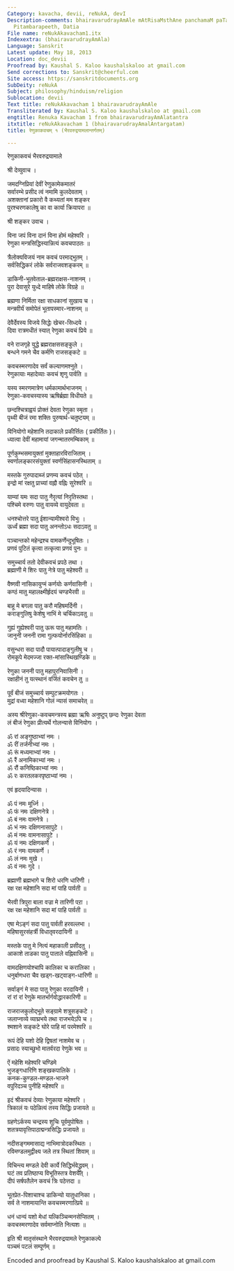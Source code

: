 ```yaml
---
Category: kavacha, devii, reNukA, devI
Description-comments: bhairavarudrayAmAle mAtRisaMsthAne panchamaM paTalaM from shrIreNukAtantram,
  Pitambarapeeth, Datia
File name: reNukAkavacham1.itx
Indexextra: (bhairavarudrayAmAla)
Language: Sanskrit
Latest update: May 18, 2013
Location: doc_devii
Proofread by: Kaushal S. Kaloo kaushalskaloo at gmail.com
Send corrections to: Sanskrit@cheerful.com
Site access: https://sanskritdocuments.org
SubDeity: reNukA
Subject: philosophy/hinduism/religion
Sublocation: devii
Text title: reNukAkavacham 1 bhairavarudrayAmAle
Transliterated by: Kaushal S. Kaloo kaushalskaloo at gmail.com
engtitle: Renuka Kavacham 1 from bhairavarudrayAmAlatantra
itxtitle: reNukAkavacham 1 (bhairavarudrayAmalAntargatam)
title: रेणुकाकवचम् १ (भैरवरुद्रयामलान्तर्गतम्)

---
```

  
 रेणुकाकवचं भैरवरुद्रयामाले   
  
श्री देव्युवाच ।  
  
जमदग्निप्रियां देवीं रेणुकामेकमातरं  
सर्वारम्भे प्रसीद त्वं नमामि कुलदेवताम् ।  
अशक्तानां प्रकारो वै कथ्यतां मम शङ्कर   
पुरश्चरणकालेषु का वा कार्या क्रियापरा ॥  
  
श्री शङ्कर उवाच ।  
  
विना जपं विना दानं विना होमं महेश्वरि ।  
रेणुका मन्त्रसिद्धिस्यान्नित्यं कवचपाठतः ॥  
  
त्रैलोक्यविजयं नाम कवचं परमाद्भुतम् ।  
सर्वसिद्धिकरं लोके सर्वराजवशङ्करम् ॥  
  
डाकिनी-भूतवेताल-ब्रह्मराक्षस-नाशनम् ।  
पुरा देवासुरे युध्दे माहिषे लोके विग्रहे ॥  
  
ब्रह्मणा निर्मिता रक्षा साधकानां सुखाय च ।  
मन्त्रवीर्यं समोपेतं भूतापस्मार-नाशनम् ॥  
  
देवैर्देवस्य विजये सिद्धेः खेचर-सिध्दये ।  
दिवा रात्रमधीतं स्यात् रेणुका कवचं प्रिये ॥  
  
वने राजगृहे युद्धे ब्रह्मराक्षससङ्कुले ।  
बन्धने गमने चैव कर्मणि राजसङ्कटे ॥  
  
कवचस्मरणादेव सर्वं कल्याणमश्नुते ।  
रेणुकायाः महादेव्याः कवचं शृणु पार्वति ॥  
  
यस्य स्मरणमात्रेण धर्मकामार्थभाजनम् ।  
रेणुका-कवचस्यास्य ऋषिर्ब्रह्मा विधीयते ॥  
  
छन्दश्चित्राह्वयं प्रोक्तं देवता रेणुका स्मृता ।  
पृथ्वी बीजं रमा शक्तिः पुरुषार्थ-चतुष्टयम् ॥  
  
विनियोगो महेशानि तदाकाले प्रकीर्त्तितः ( प्रकीर्तितः )।  
ध्यात्वा देवीं महामायां जगन्मातरमम्बिकाम् ॥  
  
पूर्णकुम्भसमायुक्तां मुक्ताहारविराजिताम् ।  
स्वर्णालङ्कारसंयुक्तां स्वर्णसिंहासनस्थिताम् ॥  
  
मस्तके गुरुपादाब्जं प्रणम्य कवचं पठेत् ।  
इन्द्रो मां रक्षतु प्राच्यां वह्नौ वह्निः सुरेश्वरि ॥  
  
याम्यां यमः सदा पातु नैरृत्यां निरृतिस्तथा ।  
पश्चिमे वरुणः पातु वायव्ये वायुदेवता ॥  
  
धनश्चोत्तरे पातु ईशान्यामीश्वरो विभुः ।  
ऊर्ध्वं ब्रह्मा सदा पातु अनन्तोऽधः सदाऽवतु ॥  
  
पञ्चान्तको महेन्द्रश्च वामकर्णेन्दुभूषितः ।  
प्रणवं पुटितं कृत्वा तत्कृत्वा प्रणवं पुनः ॥  
  
समुच्चार्य ततो देवीकवचं प्रपठे तथा ।  
ब्रह्माणी मे शिरः पातु नेत्रे पातु महेश्वरी ॥  
  
वैष्णवी नासिकायुग्मं कर्णयोः कर्णवासिनी ।  
कण्ठं मातु महालक्ष्मीर्हृदयं चण्डभैरवी ॥  
  
बाहू मे बगला पातु करौ महिषमर्दिनी ।  
कराङ्गुलिषु केशेषु नाभिं मे चर्चिकाऽवतु ॥  
  
गुह्यं गुह्येश्वरी पातु ऊरू पातु महामतिः ।  
जानुनी जननी रामा गुल्फयोर्नारसिंहिका ॥  
  
वसुन्धरा सदा पादौ पायात्पादाङ्गुलीषु च ।  
रोमकूपे मेदमज्जा रक्त-मांसास्थिखण्डिके ॥  
  
रेणुका जननी पातु महापुरनिवासिनी  ।  
रक्षाहीनं तु यत्स्थानं वर्जितं कवचेन तु ॥  
  
पूर्वं बीजं समुच्चार्य सम्पुटक्रमयोगतः ।  
मुद्रां वध्वा महेशानि गोलं न्यासं समाचरेत् ॥  
  
अस्य श्रीरेणुका-कवचमन्त्रस्य ब्रह्मा ऋषिः अनुष्टुप् छन्दः रेणुका देवता  
लं बीजं रेणुका प्रीत्यर्थे गोलन्यासे विनियोगः ।  
  
ॐ रां अङ्गुष्ठाभ्यां नमः ।  
ॐ रीं तर्जनीभ्यां नमः ।  
ॐ रूं मध्यमाभ्यां नमः ।  
ॐ रैं अनामिकाभ्यां नमः ।  
ॐ रौं कनिष्ठिकाभ्यां नमः ।  
ॐ रः करतलकरपृष्ठाभ्यां नमः ।  
  
एवं हृदयादिन्यासः ।  
  
ॐ पं नमः मूर्ध्नि ।  
ॐ फं नमः दक्षिणनेत्रे ।  
ॐ बं नमः वामनेत्रे ।  
ॐ भं नमः दक्षिणनासापुटे ।  
ॐ मं नमः वामनासापुटे ।  
ॐ यं नमः दक्षिणकर्णे ।  
ॐ रं नमः वामकर्णे ।  
ॐ लं नमः मुखे ।  
ॐ वं नमः गुदे ।  
  
ब्रह्माणी ब्रह्मभागे च शिरो धरणि धारिणी ।  
रक्ष रक्ष महेशानि सदा मां पाहि पार्वती ॥  
  
भैरवी त्रिपुरा बाला वज्रा मे तारिणी पऱा ।  
रक्ष रक्ष महेशानि सदा मां पाहि पार्वती ॥  
  
एषा मेऽङ्गं सदा पातु पार्वती हरवल्लभा ।  
महिषासुरसंहर्त्री विधातृवरदायिनी ॥  
  
मस्तके पातु मे नित्यं महाकाली प्रसीदतु ।  
आकाशे ताडका पातु पाताले वह्निवासिनी ॥  
  
वामदक्षिणयोश्चापि कालिका च करालिका ।  
धनुर्बाणधरा चैव खड्ग-खट्वाङ्ग-धारिणी ॥  
  
सर्वाङ्गं मे सदा पातु रेणुका वरदायिनी ।  
रां रां रां रेणुके मातर्भार्गवोद्धारकारिणी ॥  
  
राजराजकुलोद्भूते सङ्ग्रामे शत्रुसङ्कटे ।  
जलाप्नाव्ये व्याघ्रभये तथा राजभयेऽपि च ।  
श्मशाने सङ्कटे घोरे पाहि मां परमेश्वरि ॥  
  
रूपं देहि यशो देहि द्विषतां नाशमेव च ।  
प्रसादः स्याच्छुभो मातर्वरदा रेणुके भव ॥  
  
ऐं महेशि महेश्वरि चण्डिमे  
       भुजङ्गधारिणि शङ्खकपालिके ।  
कनक-कुण्डल-मण्डल-भाजने   
       वपुरिदञ्च पुनीहि महेश्वरि ॥  
  
इदं श्रीकवचं देव्याः रेणुकाया महेश्वरि ।  
त्रिकालं यः पठेन्नित्यं तस्य सिद्धिः प्रजायते ॥  
  
ग्रहणेऽर्कस्य चन्द्रस्य शुचिः पूर्वमुपोषितः ।  
शतत्रयावृत्तिपाठाद्मन्त्रसिद्धिः प्रजायते ॥  
  
नदीसङ्गममासाद्य नाभिमात्रोदकस्थितः ।  
रविमण्डलमुद्वीक्ष्य जले तत्र स्थितां शिवाम् ॥  
  
विचिन्त्य मण्डले देवी कार्ये सिद्धिर्भवेद्ध्रुवम् ।  
घटं तव प्रतिष्ठाप्य विभूतिस्तत्र वेशयेत् ।  
दीपं सर्षपतैलेन कवचं त्रिः पठेत्तदा ॥  
  
भूतप्रेत-पिशाचाश्च डाकिन्यो यातुधानिका ।  
सर्व ते नाशमायान्ति कवचस्मरणात्प्रिये ॥  
  
धनं धान्यं यशो मेधां यत्किञ्चिन्मनसेप्सितम् ।  
कवचस्मरणादेव सर्वमाप्नोति नित्यशः ॥  
  
इति श्री मातृसंस्थाने भैरवरुद्रयामले रेणुकाकल्पे  
पञ्चमं पटलं सम्पूर्णम् ॥  
  
  
Encoded and proofread by Kaushal S. Kaloo  kaushalskaloo at gmail.com  
  
